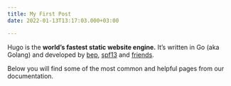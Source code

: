 ```yaml
---
title: My First Post
date: 2022-01-13T13:17:03.000+03:00

---
```

Hugo is the **world’s fastest static website engine.** It’s written in Go (aka Golang) and developed by [bep](https://github.com/bep), [spf13](https://github.com/spf13) and [friends](https://github.com/gohugoio/hugo/graphs/contributors).

Below you will find some of the most common and helpful pages from our documentation.